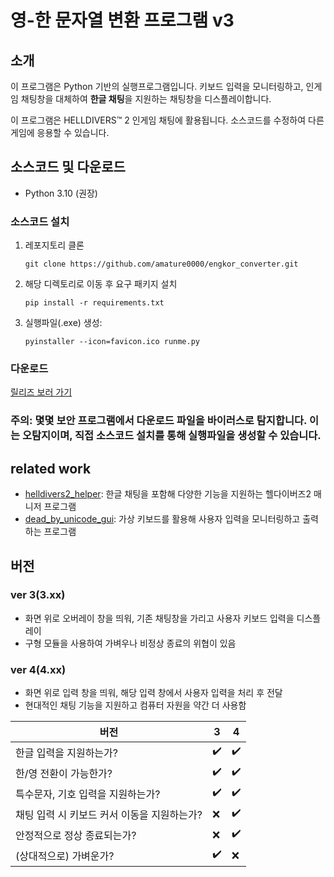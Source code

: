 # 영-한 문자열 변환 프로그램 v3
## 소개
이 프로그램은 Python 기반의 실행프로그램입니다. 키보드 입력을 모니터링하고, 인게임 채팅창을 대체하여 **한글 채팅**을 지원하는 채팅창을 디스플레이합니다.

이 프로그램은 HELLDIVERS™ 2 인게임 채팅에 활용됩니다. 소스코드를 수정하여 다른 게임에 응용할 수 있습니다.

## 소스코드 및 다운로드
- Python 3.10 (권장)
### 소스코드 설치
1. 레포지토리 클론
    ```
    git clone https://github.com/amature0000/engkor_converter.git
    ```
2. 해당 디렉토리로 이동 후 요구 패키지 설치
    ```
    pip install -r requirements.txt
    ```
3. 실행파일(.exe) 생성:
    ```
    pyinstaller --icon=favicon.ico runme.py
    ```
    

### 다운로드
[릴리즈 보러 가기](https://github.com/amature0000/engkor_converter/releases)
### 주의: 몇몇 보안 프로그램에서 다운로드 파일을 바이러스로 탐지합니다. 이는 오탐지이며, 직접 소스코드 설치를 통해 실행파일을 생성할 수 있습니다.

## related work
- [helldivers2_helper](https://github.com/rubystarashe/helldivers2_helper): 한글 채팅을 포함해 다양한 기능을 지원하는 헬다이버즈2 매니저 프로그램
- [dead_by_unicode_gui](https://github.com/Codex-in-somnio/dead_by_unicode_gui): 가상 키보드를 활용해 사용자 입력을 모니터링하고 출력하는 프로그램

## 버전
### ver 3(3.xx)
- 화면 위로 오버레이 창을 띄워, 기존 채팅창을 가리고 사용자 키보드 입력을 디스플레이
- 구형 모듈을 사용하여 가벼우나 비정상 종료의 위협이 있음

### ver 4(4.xx)
- 화면 위로 입력 창을 띄워, 해당 입력 창에서 사용자 입력을 처리 후 전달
- 현대적인 채팅 기능을 지원하고 컴퓨터 자원을 약간 더 사용함

|버전                 | 3 | 4 |
|--------------------|---|---|
|한글 입력을 지원하는가?|✔️|✔️|
|한/영 전환이 가능한가?|✔️|✔️|
|특수문자, 기호 입력을 지원하는가?|✔️|✔️|
|채팅 입력 시 키보드 커서 이동을 지원하는가?|❌|✔️|
|안정적으로 정상 종료되는가?|❌|✔️|
|(상대적으로) 가벼운가?|✔️|❌|